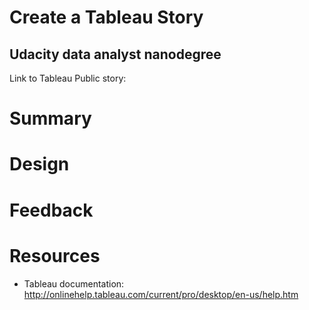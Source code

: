 # Create a Tableau Story
## Udacity data analyst nanodegree
Link to Tableau Public story: <insert here>

# Summary

# Design

# Feedback

# Resources
* Tableau documentation: http://onlinehelp.tableau.com/current/pro/desktop/en-us/help.htm
